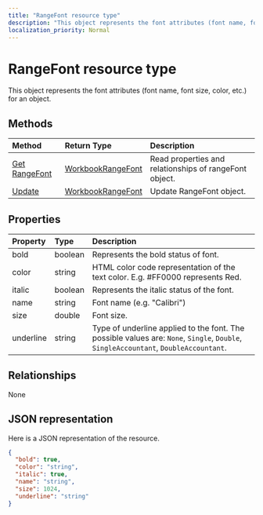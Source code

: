 ```yaml
---
title: "RangeFont resource type"
description: "This object represents the font attributes (font name, font size, color, etc.) for an object."
localization_priority: Normal
---
```


# RangeFont resource type

This object represents the font attributes (font name, font size, color, etc.) for an object.


## Methods

| Method		   | Return Type	|Description|
|:---------------|:--------|:----------|
|[Get RangeFont](../api/rangefont-get.md) | [WorkbookRangeFont](rangefont.md) |Read properties and relationships of rangeFont object.|
|[Update](../api/rangefont-update.md) | [WorkbookRangeFont](rangefont.md)	|Update RangeFont object. |

## Properties
| Property	   | Type	|Description|
|:---------------|:--------|:----------|
|bold|boolean|Represents the bold status of font.|
|color|string|HTML color code representation of the text color. E.g. #FF0000 represents Red.|
|italic|boolean|Represents the italic status of the font.|
|name|string|Font name (e.g. "Calibri")|
|size|double|Font size.|
|underline|string|Type of underline applied to the font. The possible values are: `None`, `Single`, `Double`, `SingleAccountant`, `DoubleAccountant`.|

## Relationships
None


## JSON representation

Here is a JSON representation of the resource.

<!--{
  "blockType": "resource",
  "optionalProperties": [],
  "baseType": "microsoft.graph.entity",
  "@odata.type": "microsoft.graph.workbookRangeFont"
}-->

```json
{
  "bold": true,
  "color": "string",
  "italic": true,
  "name": "string",
  "size": 1024,
  "underline": "string"
}

```

<!-- uuid: 8fcb5dbc-d5aa-4681-8e31-b001d5168d79
2015-10-25 14:57:30 UTC -->
<!-- {
  "type": "#page.annotation",
  "description": "RangeFont resource",
  "keywords": "",
  "section": "documentation",
  "tocPath": ""
}-->
